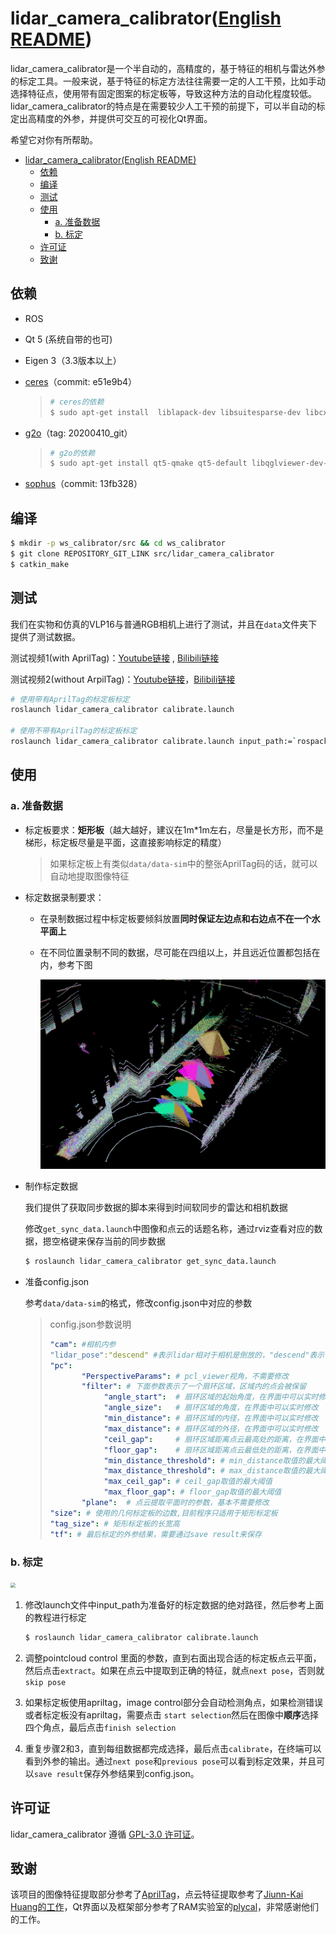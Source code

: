 # lidar_camera_calibrator([English README](./README.md))

lidar_camera_calibrator是一个半自动的，高精度的，基于特征的相机与雷达外参的标定工具。一般来说，基于特征的标定方法往往需要一定的人工干预，比如手动选择特征点，使用带有固定图案的标定板等，导致这种方法的自动化程度较低。lidar_camera_calibrator的特点是在需要较少人工干预的前提下，可以半自动的标定出高精度的外参，并提供可交互的可视化Qt界面。

希望它对你有所帮助。

- [lidar_camera_calibrator(English README)](#lidar_camera_calibratorenglish-readme)
  - [依赖](#依赖)
  - [编译](#编译)
  - [测试](#测试)
  - [使用](#使用)
    - [a. 准备数据](#a-准备数据)
    - [b. 标定](#b-标定)
  - [许可证](#许可证)
  - [致谢](#致谢)
## 依赖

- ROS

- Qt 5 (系统自带的也可)

- Eigen 3（3.3版本以上）

- [ceres](https://github.com/ceres-solver/ceres-solver.git)（commit: e51e9b4）

  > ```bash
  > # ceres的依赖
  > $ sudo apt-get install  liblapack-dev libsuitesparse-dev libcxsparse3 libgflags-dev libgoogle-glog-dev libgtest-dev
  > ```

- [g2o](https://github.com/RainerKuemmerle/g2o.git)（tag: 20200410_git）

  > ```bash
  > # g2o的依赖
  > $ sudo apt-get install qt5-qmake qt5-default libqglviewer-dev-qt5 libsuitesparse-dev libcxsparse3 libcholmod3
  > ```

- [sophus](https://github.com/strasdat/Sophus.git)（commit: 13fb328）

## 编译

```bash
$ mkdir -p ws_calibrator/src && cd ws_calibrator
$ git clone REPOSITORY_GIT_LINK src/lidar_camera_calibrator 
$ catkin_make
```

## 测试

我们在实物和仿真的VLP16与普通RGB相机上进行了测试，并且在`data`文件夹下提供了测试数据。

测试视频1(with AprilTag)：[Youtube链接](https://youtu.be/uew143NcVQw) , [Bilibili链接](https://www.bilibili.com/video/BV1ML4y1s7Rm/)

测试视频2(without ArpilTag)：[Youtube链接](https://youtu.be/0UBl0rEK3ig)，[Bilibili链接](https://www.bilibili.com/video/BV1s34y1y7X9/)

```bash
# 使用带有AprilTag的标定板标定
roslaunch lidar_camera_calibrator calibrate.launch 

# 使用不带有AprilTag的标定板标定
roslaunch lidar_camera_calibrator calibrate.launch input_path:=`rospack find lidar_camera_calibrator`/data/data-hitsz 
```

## 使用

### a. 准备数据

- 标定板要求：**矩形板**（越大越好，建议在1m*1m左右，尽量是长方形，而不是梯形，标定板尽量是平面，这直接影响标定的精度）

  > 如果标定板上有类似`data/data-sim`中的整张AprilTag码的话，就可以自动地提取图像特征

- 标定数据录制要求：

  - 在录制数据过程中标定板要倾斜放置**同时保证左边点和右边点不在一个水平面上**

  - 在不同位置录制不同的数据，尽可能在四组以上，并且远近位置都包括在内，参考下图

    <img src="doc/img/demo_data.png" alt="demo_data" style="zoom: 50%;" />

- 制作标定数据

  我们提供了获取同步数据的脚本来得到时间软同步的雷达和相机数据

  修改`get_sync_data.launch`中图像和点云的话题名称，通过rviz查看对应的数据，摁空格键来保存当前的同步数据

  ```bash
  $ roslaunch lidar_camera_calibrator get_sync_data.launch
  ```

- 准备config.json

  参考`data/data-sim`的格式，修改config.json中对应的参数

  >config.json参数说明
  >
  >```yaml
  >"cam": #相机内参
  >"lidar_pose":"descend" #表示lidar相对于相机是倒放的，"descend"表示lidar相对于相机是正放的。
  >"pc": 
  >        "PerspectiveParams": # pcl_viewer视角，不需要修改
  >        "filter": # 下面参数表示了一个扇环区域，区域内的点会被保留
  >             "angle_start":  # 扇环区域的起始角度，在界面中可以实时修改
  >             "angle_size":   # 扇环区域的角度，在界面中可以实时修改
  >             "min_distance": # 扇环区域的内径，在界面中可以实时修改
  >             "max_distance": # 扇环区域的外径，在界面中可以实时修改
  >             "ceil_gap":     # 扇环区域距离点云最高处的距离，在界面中可以实时修改
  >             "floor_gap":    # 扇环区域距离点云最低处的距离，在界面中可以实时修改
  >             "min_distance_threshold": # min_distance取值的最大阈值
  >             "max_distance_threshold": # max_distance取值的最大阈值
  >             "max_ceil_gap": # ceil_gap取值的最大阈值
  >             "max_floor_gap": # floor_gap取值的最大阈值
  >        "plane":  # 点云提取平面时的参数，基本不需要修改
  >"size": # 使用的几何标定板的边数,目前程序只适用于矩形标定板
  >"tag_size": # 矩形标定板的长宽高
  >"tf": # 最后标定的外参结果，需要通过save result来保存
  >```

### b. 标定

<img src="doc/img/calibrator-sim.gif" style="zoom: 50%;" />

1. 修改launch文件中input_path为准备好的标定数据的绝对路径，然后参考上面的教程进行标定

   ```bash
   $ roslaunch lidar_camera_calibrator calibrate.launch
   ```

2. 调整pointcloud control 里面的参数，直到右面出现合适的标定板点云平面，然后点击`extract`。如果在点云中提取到正确的特征，就点`next pose`，否则就`skip pose` 

3. 如果标定板使用apriltag，image control部分会自动检测角点，如果检测错误或者标定板没有apriltag，需要点击 `start selection`然后在图像中**顺序**选择四个角点，最后点击`finish selection`

4. 重复步骤2和3，直到每组数据都完成选择，最后点击`calibrate`，在终端可以看到外参的输出。通过`next pose`和`previous pose`可以看到标定效果，并且可以`save result`保存外参结果到config.json。


## 许可证

lidar_camera_calibrator 遵循 [GPL-3.0 许可证](./LICENSE)。

## 致谢

该项目的图像特征提取部分参考了[AprilTag](https://github.com/AprilRobotics/apriltag)，点云特征提取参考了[Jiunn-Kai Huang的工作](https://github.com/UMich-BipedLab/extrinsic_lidar_camera_calibration)，Qt界面以及框架部分参考了RAM实验室的[plycal](https://github.com/ram-lab/plycal)，非常感谢他们的工作。

